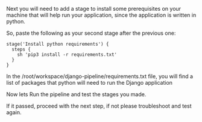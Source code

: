 Next you will need to add a stage to install some prerequisites on your machine that will help run your application, since the application is written in python.

So, paste the following as your second stage after the previous one:


```
stage('Install python requirements') {
  steps {
    sh 'pip3 install -r requirements.txt'
  }
}
```

In the /root/workspace/django-pipeline/requirements.txt file, you will find a list of packages that python will need to run the Django application

Now lets Run the pipeline and test the stages you made.

If it passed, proceed with the next step, if not please troubleshoot and test again.
